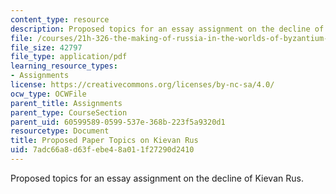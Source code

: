 ```yaml
---
content_type: resource
description: Proposed topics for an essay assignment on the decline of Kievan Rus.
file: /courses/21h-326-the-making-of-russia-in-the-worlds-of-byzantium-mongolia-and-europe-spring-1998/7adc66a8d63febe48a011f27290d2410_asgmt3.pdf
file_size: 42797
file_type: application/pdf
learning_resource_types:
- Assignments
license: https://creativecommons.org/licenses/by-nc-sa/4.0/
ocw_type: OCWFile
parent_title: Assignments
parent_type: CourseSection
parent_uid: 60599589-0599-537e-368b-223f5a9320d1
resourcetype: Document
title: Proposed Paper Topics on Kievan Rus
uid: 7adc66a8-d63f-ebe4-8a01-1f27290d2410
---
```

Proposed topics for an essay assignment on the decline of Kievan Rus.